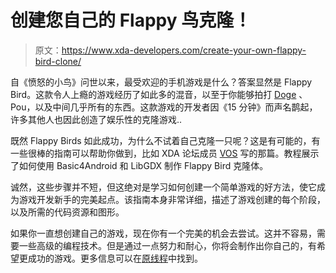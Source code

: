 # 创建您自己的 Flappy 鸟克隆！

> 原文：<https://www.xda-developers.com/create-your-own-flappy-bird-clone/>

自《愤怒的小鸟》问世以来，最受欢迎的手机游戏是什么？答案显然是 Flappy Bird。这款令人上瘾的游戏经历了如此多的混音，以至于你能够拍打 [Doge](http://www.xda-developers.com/android/much-flappy-so-bird-flappy-doge-takes-the-stage/) 、Pou，以及中间几乎所有的东西。这款游戏的开发者因《15 分钟》而声名鹊起，许多其他人也因此创造了娱乐性的克隆游戏..

既然 Flappy Birds 如此成功，为什么不试着自己克隆一只呢？这是有可能的，有一些很棒的指南可以帮助你做到，比如 XDA 论坛成员 [VOS](http://forum.xda-developers.com/member.php?u=253405) 写的那篇。教程展示了如何使用 Basic4Android 和 LibGDX 制作 Flappy Bird 克隆体。

诚然，这些步骤并不短，但这绝对是学习如何创建一个简单游戏的好方法，使它成为游戏开发新手的完美起点。该指南本身非常详细，描述了游戏创建的每个阶段，以及所需的代码资源和图形。

如果你一直想创建自己的游戏，现在你有一个完美的机会去尝试。这并不容易，需要一些高级的编程技术。但是通过一点努力和耐心，你将会制作出你自己的，有希望更成功的游戏。更多信息可以在[原线程](http://forum.xda-developers.com/showthread.php?t=2696339)中找到。